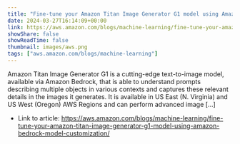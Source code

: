 ```yaml
---
title: "Fine-tune your Amazon Titan Image Generator G1 model using Amazon Bedrock model customization"
date: 2024-03-27T16:14:09+00:00
link: https://aws.amazon.com/blogs/machine-learning/fine-tune-your-amazon-titan-image-generator-g1-model-using-amazon-bedrock-model-customization/
showShare: false
showReadTime: false
thumbnail: images/aws.png
tags: ["aws.amazon.com/blogs/machine-learning"]
---
```

Amazon Titan lmage Generator G1 is a cutting-edge text-to-image model, available via Amazon Bedrock, that is able to understand prompts describing multiple objects in various contexts and captures these relevant details in the images it generates. It is available in US East (N. Virginia) and US West (Oregon) AWS Regions and can perform advanced image […]

- Link to article: https://aws.amazon.com/blogs/machine-learning/fine-tune-your-amazon-titan-image-generator-g1-model-using-amazon-bedrock-model-customization/